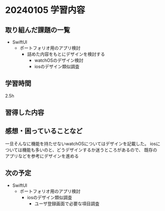 # 20240105 学習内容

## 取り組んだ課題の一覧

- SwiftUI
  - ポートフォリオ用のアプリ検討
    - 詰めた内容をもとにデザインを検討する
      - watchOSのデザイン検討
      - iosのデザイン類似調査

## 学習時間

2.5h

## 習得した内容

## 感想・困っていることなど

一旦そんなに機能を持たせないwatchOSについてはデザインを記載した。
iosについては機能も多いのと、どうデザインするか迷うところがあるので、
既存のアプリなどを参考にデザインを進める

## 次の予定

- SwiftUI
  - ポートフォリオ用のアプリ検討
    - iosのデザイン類似調査
      - ユーザ登録画面で必要な項目調査